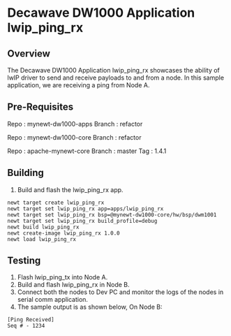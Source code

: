 <!--
#
# Licensed to the Apache Software Foundation (ASF) under one
# or more contributor license agreements.  See the NOTICE file
# distributed with this work for additional information
# regarding copyright ownership.  The ASF licenses this file
# to you under the Apache License, Version 2.0 (the
# "License"); you may not use this file except in compliance
# with the License.  You may obtain a copy of the License at
#
# http://www.apache.org/licenses/LICENSE-2.0
#
# Unless required by applicable law or agreed to in writing,
# software distributed under the License is distributed on an
# "AS IS" BASIS, WITHOUT WARRANTIES OR CONDITIONS OF ANY
#  KIND, either express or implied.  See the License for the
# specific language governing permissions and limitations
# under the License.
#
-->

# Decawave DW1000 Application lwip_ping_rx

## Overview
The Decawave DW1000 Application lwip_ping_rx showcases the ability of lwIP driver to send and receive 
payloads to and from a node. In this sample application, we are receiving a ping from Node A.

## Pre-Requisites
Repo 	:	mynewt-dw1000-apps
Branch	:	refactor

Repo	:	mynewt-dw1000-core
Branch	:	refactor

Repo	:	apache-mynewt-core
Branch	:	master
Tag 	:	1.4.1

## Building
1. Build and flash the lwip_ping_rx app.

```no-highlight
newt target create lwip_ping_rx
newt target set lwip_ping_rx app=apps/lwip_ping_rx
newt target set lwip_ping_rx bsp=@mynewt-dw1000-core/hw/bsp/dwm1001
newt target set lwip_ping_rx build_profile=debug
newt build lwip_ping_rx
newt create-image lwip_ping_rx 1.0.0
newt load lwip_ping_rx
```

## Testing
1. Flash lwip_ping_tx into Node A.
2. Build and flash lwip_ping_rx in Node B.
3. Connect both the nodes to Dev PC and monitor the logs of the nodes in serial comm application.
4. The sample output is as shown below,
	On Node B:

```no-highlight
[Ping Received]
Seq # - 1234
```